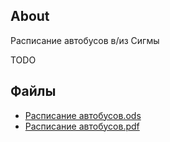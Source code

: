 ## About

Расписание автобусов в/из Сигмы

TODO

## Файлы

- [Расписание автобусов.ods](assets/timetable-buses.ods)
- [Расписание автобусов.pdf](assets/timetable-buses.pdf)
